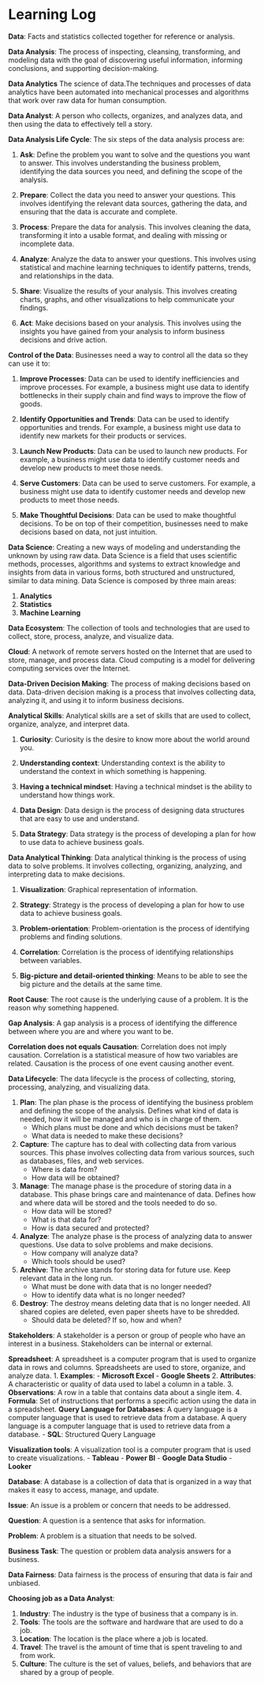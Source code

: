 # Learning Log

**Data**: Facts and statistics collected together for reference or analysis.

**Data Analysis**: The process of inspecting, cleansing, transforming, and modeling data with the goal of discovering useful information, informing conclusions, and supporting decision-making.

**Data Analytics**
The science of data.The techniques and processes of data analytics have been automated into mechanical processes and algorithms that work over raw data for human consumption.

**Data Analyst**: A person who collects, organizes, and analyzes data, and then using the data to effectively tell a story.

**Data Analysis Life Cycle**:
The six steps of the data analysis process are:

  1. **Ask**:
  Define the problem you want to solve and the questions you want to answer. This involves understanding the business problem, identifying the data sources you need, and defining the scope of the analysis.

  2. **Prepare**:
    Collect the data you need to answer your questions. This involves identifying the relevant data sources, gathering the data, and ensuring that the data is accurate and complete.

  3. **Process**:
    Prepare the data for analysis. This involves cleaning the data, transforming it into a usable format, and dealing with missing or incomplete data.

  4. **Analyze**:
    Analyze the data to answer your questions. This involves using statistical and machine learning techniques to identify patterns, trends, and relationships in the data.

  5. **Share**:
    Visualize the results of your analysis. This involves creating charts, graphs, and other visualizations to help communicate your findings.

  6. **Act**:
    Make decisions based on your analysis. This involves using the insights you have gained from your analysis to inform business decisions and drive action.

**Control of the Data**:
Businesses need a way to control all the data so they can use it to:

  1. **Improve Processes**:
  Data can be used to identify inefficiencies and improve processes. For example, a business might use data to identify bottlenecks in their supply chain and find ways to improve the flow of goods.

  2. **Identify Opportunities and Trends**:
  Data can be used to identify opportunities and trends. For example, a business might use data to identify new markets for their products or services.

  3. **Launch New Products**:
  Data can be used to launch new products. For example, a business might use data to identify customer needs and develop new products to meet those needs.

  4. **Serve Customers**:
  Data can be used to serve customers. For example, a business might use data to identify customer needs and develop new products to meet those needs.

  5. **Make Thoughtful Decisions**:
  Data can be used to make thoughtful decisions. To be on top of their competition, businesses need to make decisions based on data, not just intuition.

**Data Science**:
Creating a new ways of modeling and understanding the unknown by using raw data. Data Science is a field that uses scientific methods, processes, algorithms and systems to extract knowledge and insights from data in various forms, both structured and unstructured, similar to data mining. Data Science is composed by three main areas:

  1. **Analytics**
  2. **Statistics**
  3. **Machine Learning**

**Data Ecosystem**:
The collection of tools and technologies that are used to collect, store, process, analyze, and visualize data.

**Cloud**:
A network of remote servers hosted on the Internet that are used to store, manage, and process data. Cloud computing is a model for delivering computing services over the Internet.

**Data-Driven Decision Making**:
The process of making decisions based on data. Data-driven decision making is a process that involves collecting data, analyzing it, and using it to inform business decisions.

**Analytical Skills**:
Analytical skills are a set of skills that are used to collect, organize, analyze, and interpret data.

  1. **Curiosity**:
    Curiosity is the desire to know more about the world around you.

  2. **Understanding context**:
    Understanding context is the ability to understand the context in which something is happening.

  3. **Having a technical mindset**:
    Having a technical mindset is the ability to understand how things work.

  4. **Data Design**:
    Data design is the process of designing data structures that are easy to use and understand.

  5. **Data Strategy**:
    Data strategy is the process of developing a plan for how to use data to achieve business goals.

**Data Analytical Thinking**:
Data analytical thinking is the process of using data to solve problems. It involves collecting, organizing, analyzing, and interpreting data to make decisions.

  1. **Visualization**:
    Graphical representation of information.

  2. **Strategy**:
    Strategy is the process of developing a plan for how to use data to achieve business goals.

  3. **Problem-orientation**:
    Problem-orientation is the process of identifying problems and finding solutions.

  4. **Correlation**:
    Correlation is the process of identifying relationships between variables.

  5. **Big-picture and detail-oriented thinking**:
    Means to be able to see the big picture and the details at the same time.

**Root Cause**:
The root cause is the underlying cause of a problem. It is the reason why something happened.

**Gap Analysis**:
A gap analysis is a process of identifying the difference between where you are and where you want to be.

**Correlation does not equals Causation**:
Correlation does not imply causation. Correlation is a statistical measure of how two variables are related. Causation is the process of one event causing another event.

**Data Lifecycle**:
The data lifecycle is the process of collecting, storing, processing, analyzing, and visualizing data.

1. **Plan**:
    The plan phase is the process of identifying the business problem and defining the scope of the analysis. Defines what kind of data is needed, how it will be managed and who is in charge of them.
    - Which plans must be done and which decisions must be taken?
    - What data is needed to make these decisions?
2. **Capture**:
    The capture has to deal with collecting data from various sources. This phase involves collecting data from various sources, such as databases, files, and web services.
    - Where is data from?
    - How data will be obtained?
3. **Manage**:
    The manage phase is the procedure of storing data in a database. This phase brings care and maintenance of data. Defines how and where data will be stored and the tools needed to do so.
    - How data will be stored?
    - What is that data for?
    - How is data secured and protected?
4. **Analyze**:
    The analyze phase is the process of analyzing data to answer questions. Use data to solve problems and make decisions.
    - How company will analyze data?
    - Which tools should be used?
5. **Archive**:
    The archive stands for storing data for future use. Keep relevant data in the long run.
    - What must be done with data that is no longer needed?
    - How to identify data what is no longer needed?
6. **Destroy**:
    The destroy means  deleting data that is no longer needed. All shared copies are deleted, even paper sheets have to be shredded.
    - Should data be deleted? If so, how and when?

**Stakeholders**:
A stakeholder is a person or group of people who have an interest in a business. Stakeholders can be internal or external.

**Spreadsheet**:
A spreadsheet is a computer program that is used to organize data in rows and columns. Spreadsheets are used to store, organize, and analyze data.
    1. **Examples**:
    - **Microsoft Excel**
    - **Google Sheets**
    2. **Attributes**:
        A characteristic or quality of data used to label a column in a table.
    3. **Observations**:
        A row in a table that contains data about a single item.
    4. **Formula**:
        Set of instructions that performs a specific action using the data in a spreadsheet.
**Query Language for Databases**:
A query language is a computer language that is used to retrieve data from a database. A query language is a computer language that is used to retrieve data from a database.
    - **SQL**: Structured Query Language

**Visualization tools**:
A visualization tool is a computer program that is used to create visualizations.
    - **Tableau**
    - **Power BI**
    - **Google Data Studio**
    - **Looker**

**Database**:
    A database is a collection of data that is organized in a way that makes it easy to access, manage, and update.

**Issue**:
    An issue is a problem or concern that needs to be addressed.

**Question**:
    A question is a sentence that asks for information.

**Problem**:
    A problem is a situation that needs to be solved.

**Business Task**:
    The question or problem data analysis answers for a business.

**Data Fairness**:
    Data fairness is the process of ensuring that data is fair and unbiased.

**Choosing job as a Data Analyst**:

  1. **Industry**:
      The industry is the type of business that a company is in.
  2. **Tools**:
      The tools are the software and hardware that are used to do a job.
  3. **Location**:
      The location is the place where a job is located.
  4. **Travel**:
      The travel is the amount of time that is spent traveling to and from work.
  5. **Culture**:
      The culture is the set of values, beliefs, and behaviors that are shared by a group of people.
